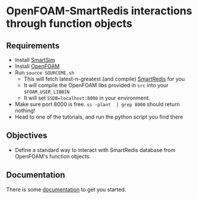 # OpenFOAM-SmartRedis interactions through function objects

## Requirements

- Install [SmartSim](https://www.craylabs.org/docs/installation_instructions/basic.html#smartsim)
- Install [OpenFOAM](https://develop.openfoam.com/Development/openfoam/-/wikis/precompiled/)
- Run `source SOURCEME.sh`
  - This will fetch latest-n-greatest (and compile) [SmartRedis](https://github.com/CrayLabs/SmartRedis) for you
  - It will compile the OpenFOAM libs provided in `src` into your `$FOAM_USER_LIBBIN`
  - It will set `SSDB=localhost:8000` in your environment.
- Make sure port 8000 is free. `ss -plant  | grep 8000` should return nothing!
- Head to one of the tutorials, and run the python script you find there

## Objectives

- Define a standard way to interact with SmartRedis database from OpenFOAM's function objects.

## Documentation

There is some [documentation](docs.md) to get you started.
